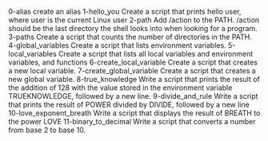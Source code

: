 0-alias
create an alias
1-hello_you
Create a script that prints hello user, where user is the current Linux user
2-path
Add /action to the PATH. /action should be the last directory the shell looks into when looking for a program.
3-paths
Create a script that counts the number of directories in the PATH.
4-global_variables
Create a script that lists environment variables.
5-local_variables
Create a script that lists all local variables and environment variables, and functions
6-create_local_variable
Create a script that creates a new local variable.
7-create_global_variable
Create a script that creates a new global variable.
8-true_knowledge
Write a script that prints the result of the addition of 128 with the value stored in the environment variable TRUEKNOWLEDGE, followed by a new line.
9-divide_and_rule
Write a script that prints the result of POWER divided by DIVIDE, followed by a new line
10-love_exponent_breath
Write a script that displays the result of BREATH to the power LOVE
11-binary_to_decimal
Write a script that converts a number from base 2 to base 10.
